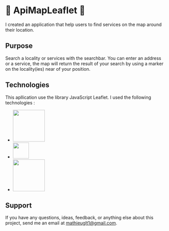 # 🚀 ApiMapLeaflet 🚀
I created an application that help users to find services on the map around their location.  

## Purpose
Search a locality or services with the searchbar. You can enter an address or a service, the map will return the result of your search by using a marker on the locality(ies) near of your position.

## Technologies
This apllication use the library JavaScript Leaflet. I used the following technologies :

- <img src="https://leafletjs.com/docs/images/logo.png" width="100" />
- <img src="https://upload.wikimedia.org/wikipedia/commons/6/6a/JavaScript-logo.png" width="50" />
- <img src="https://encrypted-tbn0.gstatic.com/images?q=tbn:ANd9GcTFZMZW2x0RVsIePn4WA2SOVceQG1UPnkZ_m4x-XkDPAeUO1Awfdvd1Bg0CWwLgtsUwnLk&usqp=CAU" width="100" /> 


## Support
If you have any questions, ideas, feedback, or anything else about this project, send me an email at mathieuglt1@gmail.com.
